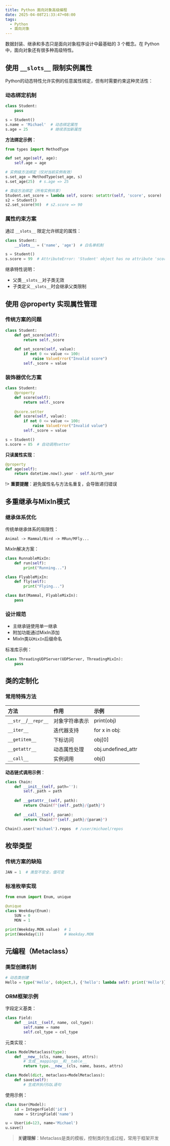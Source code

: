 ```yaml
---
title: Python 面向对象高级编程
date: 2025-04-08T21:33:47+08:00
tags:
  - Python
  - 面向对象
---
```


数据封装、继承和多态只是面向对象程序设计中最基础的 3 个概念。在 Python 中，面向对象还有很多种高级特性。

## 使用 `__slots__` 限制实例属性

Python的动态特性允许实例的任意属性绑定，但有时需要约束这种灵活性：

### 动态绑定机制
```python
class Student:
    pass

s = Student()
s.name = 'Michael'  # 动态绑定属性
s.age = 25          # 继续添加新属性
```

**方法绑定示例**：

```py
from types import MethodType

def set_age(self, age):
    self.age = age

# 实例级方法绑定（仅对当前实例有效）
s.set_age = MethodType(set_age, s)
s.set_age(25)  # s.age => 25

# 类级方法绑定（所有实例共享）
Student.set_score = lambda self, score: setattr(self, 'score', score)
s2 = Student()
s2.set_score(90)  # s2.score => 90
```

### 属性约束方案

通过 `__slots__` 限定允许绑定的属性：

```py
class Student:
    __slots__ = ('name', 'age')  # 白名单机制

s = Student()
s.score = 99  # AttributeError: 'Student' object has no attribute 'score'
```

继承特性说明：

- 父类`__slots__`对子类无效
- 子类定义`__slots__`时会继承父类限制

## 使用 @property 实现属性管理

### 传统方案的问题

```py
class Student:
    def get_score(self):
        return self._score
    
    def set_score(self, value):
        if not 0 <= value <= 100:
            raise ValueError("Invalid score")
        self._score = value
```

### 装饰器优化方案

```py
class Student:
    @property
    def score(self):
        return self._score
    
    @score.setter
    def score(self, value):
        if not 0 <= value <= 100:
            raise ValueError("Invalid value")
        self._score = value

s = Student()
s.score = 85  # 自动调用setter
```

**只读属性实现**：

```py
@property
def age(self):
    return datetime.now().year - self.birth_year
```

!> **重要提醒**：避免属性名与方法名重复，会导致递归错误

## 多重继承与MixIn模式

### 继承体系优化

传统单继承体系的局限性：

```
Animal -> Mammal/Bird -> MRun/MFly...
```

MixIn解决方案：

```py
class RunnableMixIn:
    def run(self):
        print("Running...")

class FlyableMixIn:
    def fly(self):
        print("Flying...")

class Bat(Mammal, FlyableMixIn):
    pass
```

### 设计规范

- 主继承链使用单一继承
- 附加功能通过MixIn添加
- MixIn类以`MixIn`后缀命名

标准库示例：

```py
class ThreadingUDPServer(UDPServer, ThreadingMixIn):
    pass
```

## 类的定制化

### 常用特殊方法

| 方法                 | 作用           | 示例               |
| :------------------- | :------------- | :----------------- |
| `__str__`/`__repr__` | 对象字符串表示 | print(obj)         |
| `__iter__`           | 迭代器支持     | for x in obj:      |
| `__getitem__`        | 下标访问       | obj[0]             |
| `__getattr__`        | 动态属性处理   | obj.undefined_attr |
| `__call__`           | 实例调用       | obj()              |

**动态链式调用示例**：

```py
class Chain:
    def __init__(self, path=''):
        self._path = path
    
    def __getattr__(self, path):
        return Chain(f"{self._path}/{path}")
    
    def __call__(self, param):
        return Chain(f"{self._path}/{param}")

Chain().user('michael').repos  # /user/michael/repos
```

## 枚举类型

### 传统方案的缺陷

```py
JAN = 1  # 类型不安全，值可变
```

### 标准枚举实现

```py
from enum import Enum, unique

@unique
class Weekday(Enum):
    SUN = 0
    MON = 1

print(Weekday.MON.value)  # 1
print(Weekday(1))         # Weekday.MON
```

## 元编程（Metaclass）

### 类型创建机制

```py
# 动态类创建
Hello = type('Hello', (object,), {'hello': lambda self: print('Hello')})
```

### ORM框架示例

字段定义基类：

```py
class Field:
    def __init__(self, name, col_type):
        self.name = name
        self.col_type = col_type
```

元类实现：

```py
class ModelMetaclass(type):
    def __new__(cls, name, bases, attrs):
        # 生成__mappings__和__table__
        return type.__new__(cls, name, bases, attrs)

class Model(dict, metaclass=ModelMetaclass):
    def save(self):
        # 生成并执行SQL语句
```

使用示例：

```py
class User(Model):
    id = IntegerField('id')
    name = StringField('name')

u = User(id=123, name='Michael')
u.save()
```

> **关键理解**：Metaclass是类的模板，控制类的生成过程，常用于框架开发